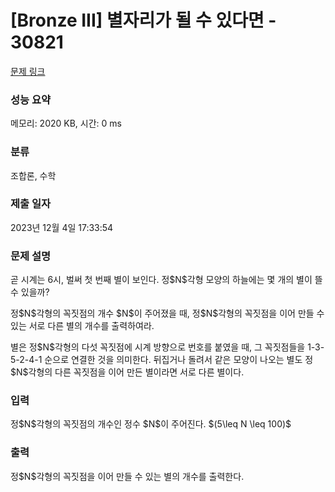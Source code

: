 # [Bronze III] 별자리가 될 수 있다면 - 30821 

[문제 링크](https://www.acmicpc.net/problem/30821) 

### 성능 요약

메모리: 2020 KB, 시간: 0 ms

### 분류

조합론, 수학

### 제출 일자

2023년 12월 4일 17:33:54

### 문제 설명

<p>곧 시계는 6시, 벌써 첫 번째 별이 보인다. 정$N$각형 모양의 하늘에는 몇 개의 별이 뜰 수 있을까?</p>

<p>정$N$각형의 꼭짓점의 개수 $N$이 주어졌을 때, 정$N$각형의 꼭짓점을 이어 만들 수 있는 서로 다른 별의 개수를 출력하여라.</p>

<p>별은 정$N$각형의 다섯 꼭짓점에 시계 방향으로 번호를 붙였을 때, 그 꼭짓점들을 1-3-5-2-4-1 순으로 연결한 것을 의미한다. 뒤집거나 돌려서 같은 모양이 나오는 별도 정$N$각형의 다른 꼭짓점을 이어 만든 별이라면 서로 다른 별이다.</p>

### 입력 

 <p>정$N$각형의 꼭짓점의 개수인 정수 $N$이 주어진다. $(5\leq N \leq 100)$</p>

### 출력 

 <p>정$N$각형의 꼭짓점을 이어 만들 수 있는 별의 개수를 출력한다.</p>

